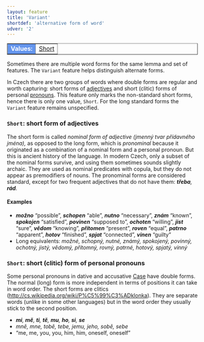```yaml
---
layout: feature
title: 'Variant'
shortdef: 'alternative form of word'
udver: '2'
---
```


<table class="typeindex" border="1">
<tr>
  <td style="background-color:cornflowerblue;color:white"><strong>Values:</strong> </td>
  <td><a href="#Short">Short</a></td>
</tr>
</table>

Sometimes there are multiple word forms for the same lemma and set of features.
The `Variant` feature helps distinguish alternate forms.

In Czech there are two groups of words where double forms are regular and worth capturing:
short forms of [adjectives](cs-pos/ADJ) and short (clitic) forms of personal [pronouns](cs-pos/PRON).
This feature only marks the non-standard short forms, hence there is only one value, `Short`.
For the long standard forms the `Variant` feature remains unspecified.

### <a name="Short">`Short`</a>: short form of adjectives

The short form is called _nominal form of adjective (jmenný tvar přídavného jména),_
as opposed to the long form, which is _pronominal_ because it originated as
a combination of a nominal form and a personal pronoun. But this is ancient history of the
language. In modern Czech, only a subset of the nominal forms survive, and using them sometimes sounds
slightly archaic. They are used as nominal predicates with copula, but they do not appear as premodifiers of nouns.
The pronominal forms are considered standard, except for two frequent adjectives that
do not have them: _<b>třeba</b>, <b>rád</b>._

#### Examples

* _<b>možno</b>_ “possible”, _<b>schopen</b>_ “able”, _<b>nutno</b>_ “necessary”, _<b>znám</b>_ “known”,
  _<b>spokojen</b>_ “satisfied”, _<b>povinen</b>_ “supposed to”, _<b>ochoten</b>_ “willing”,
  _<b>jist</b>_ “sure”, _<b>vědom</b>_ “knowing”, _<b>přítomen</b>_ “present”, _<b>roven</b>_ “equal”,
  _<b>patrno</b>_ “apparent”, _<b>hotov</b>_ “finished”, _<b>spjat</b>_ “connected”, _<b>vinen</b>_ “guilty”
* Long equivalents: _možné, schopný, nutné, známý, spokojený, povinný, ochotný, jistý, vědomý, přítomný, rovný, patrné, hotový, spjatý, vinný_

### <a name="Short">`Short`</a>: short (clitic) form of personal pronouns

Some personal pronouns in dative and accusative [Case]() have double forms.
The normal (long) form is more independent in terms of positions it can take in word order.
The short forms are clitics (<a href="http://cs.wikipedia.org/wiki/P%C5%99%C3%ADklonka">http://cs.wikipedia.org/wiki/P%C5%99%C3%ADklonka</a>).
They are separate words (unlike in some other languages) but in the word order they usually stick to the second position.

* _<b>mi</b>, <b>mě</b>, <b>ti</b>, <b>tě</b>, <b>mu</b>, <b>ho</b>, <b>si</b>, <b>se</b>_
* _mně, mne, tobě, tebe, jemu, jeho, sobě, sebe_
* “me, me, you, you, him, him, oneself, oneself”
<!-- Interlanguage links updated Čt lis 12 09:43:07 CET 2020 -->
